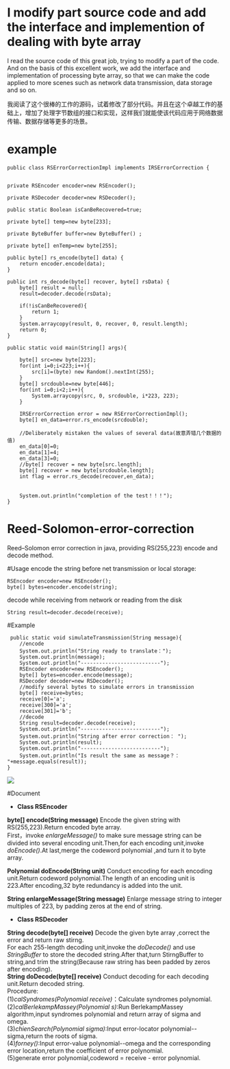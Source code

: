 # I modify part source code and add the interface and implemention of dealing with byte array 
I read the source code of this great job, trying to modify a part of the code. And on the basis of this excellent work, we add the interface and implementation of processing byte array, so that we can make the code applied to more scenes such as network data transmission, data storage and so on.

我阅读了这个很棒的工作的源码，试着修改了部分代码。并且在这个卓越工作的基础上，增加了处理字节数组的接口和实现，这样我们就能使该代码应用于网络数据传输、数据存储等更多的场景。

# example 
  
    public class RSErrorCorrectionImpl implements IRSErrorCorrection {

	
	private RSEncoder encoder=new RSEncoder();

	private RSDecoder decoder=new RSDecoder();
	
	public static Boolean isCanBeRecovered=true;
	
	private byte[] temp=new byte[233];
	
	private ByteBuffer buffer=new ByteBuffer() ;
	
	private byte[] enTemp=new byte[255];
	
	public byte[] rs_encode(byte[] data) {
		return encoder.encode(data);
	}

	public int rs_decode(byte[] recover, byte[] rsData) {
		byte[] result = null;
		result=decoder.decode(rsData);
		
		if(!isCanBeRecovered){
			return 1;
		}
		System.arraycopy(result, 0, recover, 0, result.length);
		return 0;
	}
	
	public static void main(String[] args){
		
		byte[] src=new byte[223];
		for(int i=0;i<223;i++){
			src[i]=(byte) new Random().nextInt(255);
		}
		byte[] srcdouble=new byte[446];
		for(int i=0;i<2;i++){
			System.arraycopy(src, 0, srcdouble, i*223, 223);
		}
		
		IRSErrorCorrection error = new RSErrorCorrectionImpl();
		byte[] en_data=error.rs_encode(srcdouble);
		
		//Deliberately mistaken the values of several data(故意弄错几个数据的值)
		en_data[0]=0;
		en_data[1]=4;
		en_data[3]=0;
		//byte[] recover = new byte[src.length];
		byte[] recover = new byte[srcdouble.length];
		int flag = error.rs_decode(recover,en_data);
		
        
        System.out.println("completion of the test！！！");
	}

# Reed-Solomon-error-correction
Reed–Solomon error correction in java, providing RS(255,223) encode and decode method.

#Usage
encode the string before net transmission or local storage:
  

    RSEncoder encoder=new RSEncoder();
    byte[] bytes=encoder.encode(string);

decode while receiving from network or reading from the disk

    String result=decoder.decode(receive);
#Example

     public static void simulateTransmission(String message){
    	//encode
    	System.out.println("String ready to translate：");
    	System.out.println(message);
    	System.out.println("--------------------------");
    	RSEncoder encoder=new RSEncoder();
    	byte[] bytes=encoder.encode(message);
        RSDecoder decoder=new RSDecoder();
        //modify several bytes to simulate errors in transmission
        byte[] receive=bytes;
        receive[0]='a';
        receive[300]='a';
        receive[301]='b';
        //decode
        String result=decoder.decode(receive);
        System.out.println("--------------------------");
        System.out.println("String after error correction： ");
        System.out.println(result);
        System.out.println("--------------------------");
    	System.out.println("Is result the same as message？： "+message.equals(result));
    }
    
 ![](https://github.com/didihe1988/Reed-Solomon-error-correction/raw/master/rscode/screenshot/demo.png)

#Document

 - **Class RSEncoder**

**byte[] encode(String message)**
Encode the given string with RS(255,223).Return encoded byte array.<br>
First，invoke *enlargeMessage()* to make sure message string can be divided into several encoding unit.Then,for each encoding unit,invoke *doEncode()*.At last,merge the codeword polynomial ,and turn it to byte array.<br>

**Polynomial doEncode(String unit)**
Conduct encoding for each encoding unit.Return codeword polynomial.The length of an encoding unit is 223.After encoding,32 byte redundancy is added into the unit.<br>

**String enlargeMessage(String message)**
Enlarge message string to integer multiples of 223, by padding zeros at the end of string. <br>

- **Class RSDecoder**

**String decode(byte[] receive)**
Decode the given byte array ,correct the error and return raw stirng.<br>
For each 255-length decoding unit,invoke the *doDecode()* and use *StringBuffer* to store the decoded string.After that,turn StirngBuffer to string,and trim the string(Because raw string has been padded by zeros after encoding).<br>
**String doDecode(byte[] receive)**
Conduct decoding for each decoding unit.Return decoded string.<br>
Procedure:<br>
(1)*calSyndromes(Polynomial receive)*：Calculate syndromes polynomial.<br>
(2)*calBerlekampMassey(Polynomial s)*:Run BerlekampMassey algorithm,input syndromes polynomial and return array of sigma and omega.<br>
(3)*chienSearch(Polynomial sigma)*:Input error-locator polynomial--sigma,return the roots of sigma.<br>
(4)*forney()*:Input error-value polynomial--omega and the corresponding error location,return the coefficient of error polynomial.<br>
(5)generate error polynomial,codeword = receive - error polynomial.<br>








